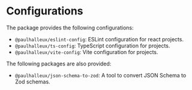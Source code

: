 # Configurations

The package provides the following configurations:
- `@paulhalleux/eslint-config`: ESLint configuration for react projects.
- `@paulhalleux/ts-config`: TypeScript configuration for projects.
- `@paulhalleux/vite-config`: Vite configuration for projects.

The following packages are also provided:
- `@paulhalleux/json-schema-to-zod`: A tool to convert JSON Schema to Zod schemas.
